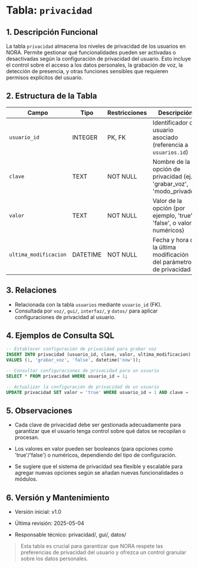 # Tabla: `privacidad`

## 1. Descripción Funcional
La tabla `privacidad` almacena los niveles de privacidad de los usuarios en NORA. Permite gestionar qué funcionalidades pueden ser activadas o desactivadas según la configuración de privacidad del usuario. Esto incluye el control sobre el acceso a los datos personales, la grabación de voz, la detección de presencia, y otras funciones sensibles que requieren permisos explícitos del usuario.

## 2. Estructura de la Tabla
| Campo           | Tipo      | Restricciones     | Descripción                                               |
|-----------------|-----------|-------------------|-----------------------------------------------------------|
| `usuario_id`    | INTEGER   | PK, FK            | Identificador del usuario asociado (referencia a `usuarios.id`) |
| `clave`         | TEXT      | NOT NULL          | Nombre de la opción de privacidad (ej. 'grabar_voz', 'modo_privado') |
| `valor`         | TEXT      | NOT NULL          | Valor de la opción (por ejemplo, 'true', 'false', o valores numéricos) |
| `ultima_modificacion` | DATETIME | NOT NULL      | Fecha y hora de la última modificación del parámetro de privacidad |

## 3. Relaciones
- Relacionada con la tabla `usuarios` mediante `usuario_id` (FK).
- Consultada por `voz/`, `gui/`, `interfaz/`, y `datos/` para aplicar configuraciones de privacidad al usuario.

## 4. Ejemplos de Consulta SQL
```sql
-- Establecer configuración de privacidad para grabar voz
INSERT INTO privacidad (usuario_id, clave, valor, ultima_modificacion)
VALUES (1, 'grabar_voz', 'false', datetime('now'));

-- Consultar configuraciones de privacidad para un usuario
SELECT * FROM privacidad WHERE usuario_id = 1;

-- Actualizar la configuración de privacidad de un usuario
UPDATE privacidad SET valor = 'true' WHERE usuario_id = 1 AND clave = 'modo_privado';
```

## 5. Observaciones
- Cada clave de privacidad debe ser gestionada adecuadamente para garantizar que el usuario tenga control sobre qué datos se recopilan o procesan.

- Los valores en valor pueden ser booleanos (para opciones como 'true'/'false') o numéricos, dependiendo del tipo de configuración.

- Se sugiere que el sistema de privacidad sea flexible y escalable para agregar nuevas opciones según se añadan nuevas funcionalidades o módulos.

## 6. Versión y Mantenimiento
- Versión inicial: v1.0

- Última revisión: 2025-05-04

- Responsable técnico: privacidad/, gui/, datos/

> Esta tabla es crucial para garantizar que NORA respete las preferencias de privacidad del usuario y ofrezca un control granular sobre los datos personales.
